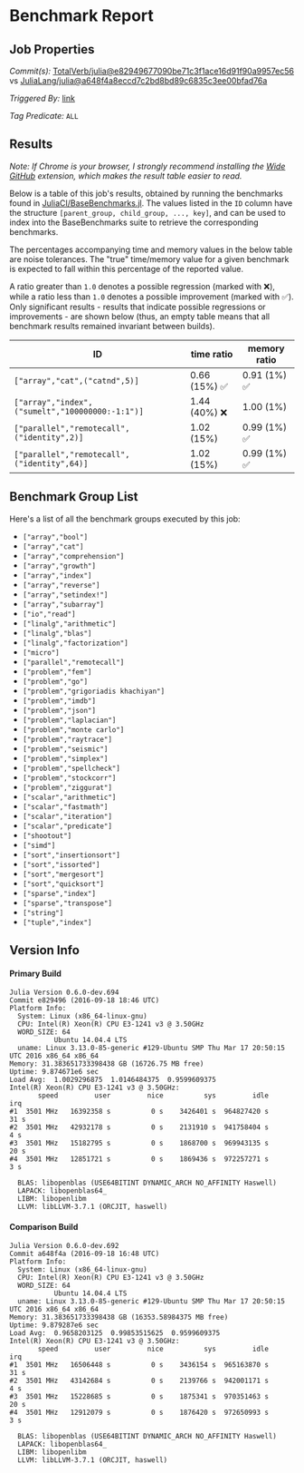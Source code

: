 # Benchmark Report

## Job Properties

*Commit(s):* [TotalVerb/julia@e82949677090be71c3f1ace16d91f90a9957ec56](https://github.com/TotalVerb/julia/commit/e82949677090be71c3f1ace16d91f90a9957ec56) vs [JuliaLang/julia@a648f4a8eccd7c2bd8bd89c6835c3ee00bfad76a](https://github.com/JuliaLang/julia/commit/a648f4a8eccd7c2bd8bd89c6835c3ee00bfad76a)

*Triggered By:* [link](https://github.com/JuliaLang/julia/pull/18572#issuecomment-247865792)

*Tag Predicate:* `ALL`

## Results

*Note: If Chrome is your browser, I strongly recommend installing the [Wide GitHub](https://chrome.google.com/webstore/detail/wide-github/kaalofacklcidaampbokdplbklpeldpj?hl=en)
extension, which makes the result table easier to read.*

Below is a table of this job's results, obtained by running the benchmarks found in
[JuliaCI/BaseBenchmarks.jl](https://github.com/JuliaCI/BaseBenchmarks.jl). The values
listed in the `ID` column have the structure `[parent_group, child_group, ..., key]`,
and can be used to index into the BaseBenchmarks suite to retrieve the corresponding
benchmarks.

The percentages accompanying time and memory values in the below table are noise tolerances. The "true"
time/memory value for a given benchmark is expected to fall within this percentage of the reported value.

A ratio greater than `1.0` denotes a possible regression (marked with :x:), while a ratio less
than `1.0` denotes a possible improvement (marked with :white_check_mark:). Only significant results - results
that indicate possible regressions or improvements - are shown below (thus, an empty table means that all
benchmark results remained invariant between builds).

| ID | time ratio | memory ratio |
|----|------------|--------------|
| `["array","cat",("catnd",5)]` | 0.66 (15%) :white_check_mark: | 0.91 (1%) :white_check_mark: |
| `["array","index",("sumelt","100000000:-1:1")]` | 1.44 (40%) :x: | 1.00 (1%)  |
| `["parallel","remotecall",("identity",2)]` | 1.02 (15%)  | 0.99 (1%) :white_check_mark: |
| `["parallel","remotecall",("identity",64)]` | 1.02 (15%)  | 0.99 (1%) :white_check_mark: |

## Benchmark Group List

Here's a list of all the benchmark groups executed by this job:

- `["array","bool"]`
- `["array","cat"]`
- `["array","comprehension"]`
- `["array","growth"]`
- `["array","index"]`
- `["array","reverse"]`
- `["array","setindex!"]`
- `["array","subarray"]`
- `["io","read"]`
- `["linalg","arithmetic"]`
- `["linalg","blas"]`
- `["linalg","factorization"]`
- `["micro"]`
- `["parallel","remotecall"]`
- `["problem","fem"]`
- `["problem","go"]`
- `["problem","grigoriadis khachiyan"]`
- `["problem","imdb"]`
- `["problem","json"]`
- `["problem","laplacian"]`
- `["problem","monte carlo"]`
- `["problem","raytrace"]`
- `["problem","seismic"]`
- `["problem","simplex"]`
- `["problem","spellcheck"]`
- `["problem","stockcorr"]`
- `["problem","ziggurat"]`
- `["scalar","arithmetic"]`
- `["scalar","fastmath"]`
- `["scalar","iteration"]`
- `["scalar","predicate"]`
- `["shootout"]`
- `["simd"]`
- `["sort","insertionsort"]`
- `["sort","issorted"]`
- `["sort","mergesort"]`
- `["sort","quicksort"]`
- `["sparse","index"]`
- `["sparse","transpose"]`
- `["string"]`
- `["tuple","index"]`

## Version Info

#### Primary Build

```
Julia Version 0.6.0-dev.694
Commit e829496 (2016-09-18 18:46 UTC)
Platform Info:
  System: Linux (x86_64-linux-gnu)
  CPU: Intel(R) Xeon(R) CPU E3-1241 v3 @ 3.50GHz
  WORD_SIZE: 64
           Ubuntu 14.04.4 LTS
  uname: Linux 3.13.0-85-generic #129-Ubuntu SMP Thu Mar 17 20:50:15 UTC 2016 x86_64 x86_64
Memory: 31.383651733398438 GB (16726.75 MB free)
Uptime: 9.874671e6 sec
Load Avg:  1.0029296875  1.0146484375  0.9599609375
Intel(R) Xeon(R) CPU E3-1241 v3 @ 3.50GHz: 
       speed         user         nice          sys         idle          irq
#1  3501 MHz   16392358 s          0 s    3426401 s  964827420 s         31 s
#2  3501 MHz   42932178 s          0 s    2131910 s  941758404 s          4 s
#3  3501 MHz   15182795 s          0 s    1868700 s  969943135 s         20 s
#4  3501 MHz   12851721 s          0 s    1869436 s  972257271 s          3 s

  BLAS: libopenblas (USE64BITINT DYNAMIC_ARCH NO_AFFINITY Haswell)
  LAPACK: libopenblas64_
  LIBM: libopenlibm
  LLVM: libLLVM-3.7.1 (ORCJIT, haswell)

```

#### Comparison Build

```
Julia Version 0.6.0-dev.692
Commit a648f4a (2016-09-18 16:48 UTC)
Platform Info:
  System: Linux (x86_64-linux-gnu)
  CPU: Intel(R) Xeon(R) CPU E3-1241 v3 @ 3.50GHz
  WORD_SIZE: 64
           Ubuntu 14.04.4 LTS
  uname: Linux 3.13.0-85-generic #129-Ubuntu SMP Thu Mar 17 20:50:15 UTC 2016 x86_64 x86_64
Memory: 31.383651733398438 GB (16353.58984375 MB free)
Uptime: 9.879287e6 sec
Load Avg:  0.9658203125  0.99853515625  0.9599609375
Intel(R) Xeon(R) CPU E3-1241 v3 @ 3.50GHz: 
       speed         user         nice          sys         idle          irq
#1  3501 MHz   16506448 s          0 s    3436154 s  965163870 s         31 s
#2  3501 MHz   43142684 s          0 s    2139766 s  942001171 s          4 s
#3  3501 MHz   15228685 s          0 s    1875341 s  970351463 s         20 s
#4  3501 MHz   12912079 s          0 s    1876420 s  972650993 s          3 s

  BLAS: libopenblas (USE64BITINT DYNAMIC_ARCH NO_AFFINITY Haswell)
  LAPACK: libopenblas64_
  LIBM: libopenlibm
  LLVM: libLLVM-3.7.1 (ORCJIT, haswell)

```
